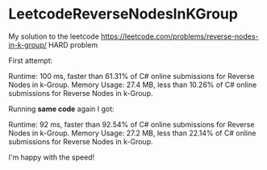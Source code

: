# LeetcodeReverseNodesInKGroup
My solution to the leetcode https://leetcode.com/problems/reverse-nodes-in-k-group/ HARD problem


First attempt:

Runtime: 100 ms, faster than 61.31% of C# online submissions for Reverse Nodes in k-Group.
Memory Usage: 27.4 MB, less than 10.26% of C# online submissions for Reverse Nodes in k-Group.

Running **same code** again I got:

Runtime: 92 ms, faster than 92.54% of C# online submissions for Reverse Nodes in k-Group.
Memory Usage: 27.2 MB, less than 22.14% of C# online submissions for Reverse Nodes in k-Group.


I'm happy with the speed!
